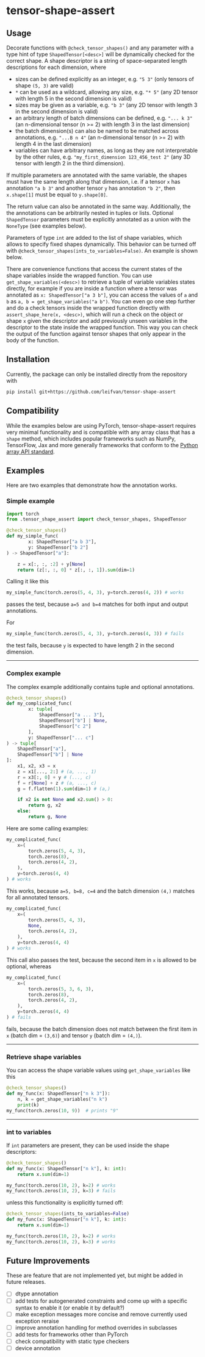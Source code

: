 # tensor-shape-assert

## Usage
Decorate functions with ``@check_tensor_shapes()`` and any parameter with a type hint of type ``ShapedTensor[<desc>]`` will be dynamically checked for the correct shape. A shape descriptor is a string of space-separated length descriptions for each dimension, where

* sizes can be defined explicitly as an integer, e.g. ``"5 3"`` (only tensors of shape ``(5, 3)`` are valid)
* ``*`` can be used as a wildcard, allowing any size, e.g. ``"* 5"`` (any 2D tensor with length 5 in the second dimension is valid)
* sizes may be given as a variable, e.g. ``"b 3"`` (any 2D tensor with length 3 in the second dimension is valid)
* an arbitrary length of batch dimensions can be defined, e.g. ``"... k 3"`` (an n-dimensional tensor (n >= 2) with length 3 in the last dimension)
* the batch dimension(s) can also be named to be matched across annotations, e.g. ``"...B n 4"`` (an n-dimensional tensor (n >= 2) with length 4 in the last dimension)
* variables can have arbitrary names, as long as they are not interpretable by the other rules, e.g. ``"my_first_dimension 123_456_test 2"`` (any 3D tensor with length 2 in the third dimension).

If multiple parameters are annotated with the same variable, the shapes must have the same length along that dimension, i.e. if a tensor ``x`` has annotation ``"a b 3"`` and another tensor ``y`` has annotation ``"b 2"``, then ``x.shape[1]`` must be equal to ``y.shape[0]``.

The return value can also be annotated in the same way. Additionally, the the annotations can be arbitrarily nested in tuples or lists. Optional ``ShapedTensor`` parameters must be explicitly annotated as a union with the ``NoneType`` (see examples below).

Parameters of type ``int`` are added to the list of shape variables, which allows to specify fixed shapes dynamically. This behavior can be turned off with ``@check_tensor_shapes(ints_to_variables=False)``. An example is shown below.

There are convenience functions that access the current states of the shape variables inside the wrapped function. You can use ``get_shape_variables(<desc>)`` to retrieve a tuple of variable variables states directly, for example if you are inside a function where a tensor was annotated as ``x: ShapedTensor["a 3 b"]``, you can access the values of `a` and `b` as ``a, b = get_shape_variables("a b")``. You can even go one step further and do a check tensors inside the wrapped function directly with ``assert_shape_here(x, <desc>)``, which will run a check on the object or shape ``x`` given the descriptor and add previously unseen variables in the descriptor to the state inside the wrapped function. This way you can check the output of the function against tensor shapes that only appear in the body of the function.

## Installation

Currently, the package can only be installed directly from the repository with
```bash
pip install git+https://github.com/leifvan/tensor-shape-assert
```

## Compatibility

While the examples below are using PyTorch, tensor-shape-assert requires very minimal functionality and is compatible with any array class that has a ``shape`` method, which includes popular frameworks such as NumPy, TensorFlow, Jax and more generally frameworks that conform to the [Python array API standard](https://data-apis.org/array-api/latest/).

## Examples

Here are two examples that demonstrate how the annotation works.

### Simple example

```python
import torch
from .tensor_shape_assert import check_tensor_shapes, ShapedTensor

@check_tensor_shapes()
def my_simple_func(
        x: ShapedTensor["a b 3"],
        y: ShapedTensor["b 2"]
) -> ShapedTensor["a"]:

    z = x[:, :, :2] + y[None]
    return (z[:, :, 0] * z[:, :, 1]).sum(dim=1)
```

Calling it like this
```python
my_simple_func(torch.zeros(5, 4, 3), y=torch.zeros(4, 2)) # works
```
passes the test, because ``a=5 and b=4`` matches for both input and output annotations.

For
```python
my_simple_func(torch.zeros(5, 4, 3), y=torch.zeros(4, 3)) # fails
```
the test fails, because `y` is expected to have length 2 in the second dimension.

---
### Complex example

The complex example additionally contains tuple and optional annotations.
```python
@check_tensor_shapes()
def my_complicated_func(
        x: tuple[
            ShapedTensor["a ... 3"],
            ShapedTensor["b"] | None,
            ShapedTensor["c 2"]
        ],
        y: ShapedTensor["... c"]
) -> tuple[
    ShapedTensor["a"],
    ShapedTensor["b"] | None
]:
    x1, x2, x3 = x
    z = x1[..., 2:] # (a, ..., 1)
    r = x3[:, 0] + y # (..., c)
    f = r[None] + z # (a, ..., c)
    g = f.flatten(1).sum(dim=1) # (a,)

    if x2 is not None and x2.sum() > 0:
        return g, x2
    else:
        return g, None
```

Here are some calling examples:

```python
my_complicated_func(
    x=(
        torch.zeros(5, 4, 3),
        torch.zeros(8),
        torch.zeros(4, 2),
    ),
    y=torch.zeros(4, 4)
) # works
```
This works, because ``a=5, b=8, c=4`` and the batch dimension ``(4,)`` matches for all annotated tensors.

```python
my_complicated_func(
    x=(
        torch.zeros(5, 4, 3),
        None,
        torch.zeros(4, 2),
    ),
    y=torch.zeros(4, 4)
) # works
```
This call also passes the test, because the second item in `x` is allowed to be optional, whereas

```python
my_complicated_func(
    x=(
        torch.zeros(5, 3, 6, 3),
        torch.zeros(8),
        torch.zeros(4, 2),
    ),
    y=torch.zeros(4, 4)
) # fails
```
fails, because the batch dimension does not match between the first item in `x` (batch dim = `(3,6)`) and tensor `y` (batch dim = `(4,)`).

---
### Retrieve shape variables
You can access the shape variable values using ``get_shape_variables`` like this
```python
@check_tensor_shapes()
def my_func(x: ShapedTensor["n k 3"]):
    n, k = get_shape_variables("n k")
    print(k)
my_func(torch.zeros(10, 9))  # prints "9"
```

---
### int to variables
If ``int`` parameters are present, they can be used inside the shape descriptors:
```python
@check_tensor_shapes()
def my_func(x: ShapedTensor["n k"], k: int):
    return x.sum(dim=1)

my_func(torch.zeros(10, 2), k=2) # works
my_func(torch.zeros(10, 2), k=3) # fails
```

unless this functionality is explicitly turned off:
```python
@check_tensor_shapes(ints_to_variables=False)
def my_func(x: ShapedTensor["n k"], k: int):
    return x.sum(dim=1)

my_func(torch.zeros(10, 2), k=2) # works
my_func(torch.zeros(10, 2), k=3) # works
```

## Future Improvements
These are feature that are not implemented yet, but might be added in future
releases.

* [ ] dtype annotation
* [ ] add tests for autogenerated constraints and come up with a specific 
 syntax to enable it (or enable it by default?)
* [ ] make exception messages more concise and remove currently used exception 
reraise
* [ ] improve annotation handling for method overrides in subclasses
* [ ] add tests for frameworks other than PyTorch
* [ ] check compatibility with static type checkers
* [ ] device annotation
